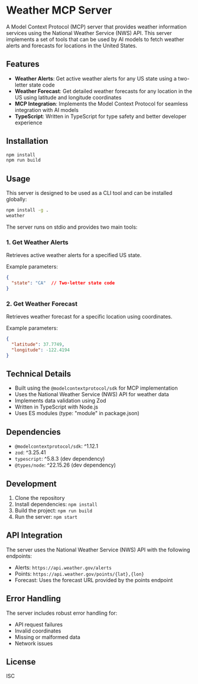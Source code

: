 # Weather MCP Server

A Model Context Protocol (MCP) server that provides weather information services using the National Weather Service (NWS) API. This server implements a set of tools that can be used by AI models to fetch weather alerts and forecasts for locations in the United States.

## Features

- **Weather Alerts**: Get active weather alerts for any US state using a two-letter state code
- **Weather Forecast**: Get detailed weather forecasts for any location in the US using latitude and longitude coordinates
- **MCP Integration**: Implements the Model Context Protocol for seamless integration with AI models
- **TypeScript**: Written in TypeScript for type safety and better developer experience

## Installation

```bash
npm install
npm run build
```

## Usage

This server is designed to be used as a CLI tool and can be installed globally:

```bash
npm install -g .
weather
```

The server runs on stdio and provides two main tools:

### 1. Get Weather Alerts
Retrieves active weather alerts for a specified US state.

Example parameters:
```json
{
  "state": "CA"  // Two-letter state code
}
```

### 2. Get Weather Forecast
Retrieves weather forecast for a specific location using coordinates.

Example parameters:
```json
{
  "latitude": 37.7749,
  "longitude": -122.4194
}
```

## Technical Details

- Built using the `@modelcontextprotocol/sdk` for MCP implementation
- Uses the National Weather Service (NWS) API for weather data
- Implements data validation using Zod
- Written in TypeScript with Node.js
- Uses ES modules (type: "module" in package.json)

## Dependencies

- `@modelcontextprotocol/sdk`: ^1.12.1
- `zod`: ^3.25.41
- `typescript`: ^5.8.3 (dev dependency)
- `@types/node`: ^22.15.26 (dev dependency)

## Development

1. Clone the repository
2. Install dependencies: `npm install`
3. Build the project: `npm run build`
4. Run the server: `npm start`

## API Integration

The server uses the National Weather Service (NWS) API with the following endpoints:
- Alerts: `https://api.weather.gov/alerts`
- Points: `https://api.weather.gov/points/{lat},{lon}`
- Forecast: Uses the forecast URL provided by the points endpoint

## Error Handling

The server includes robust error handling for:
- API request failures
- Invalid coordinates
- Missing or malformed data
- Network issues

## License

ISC 